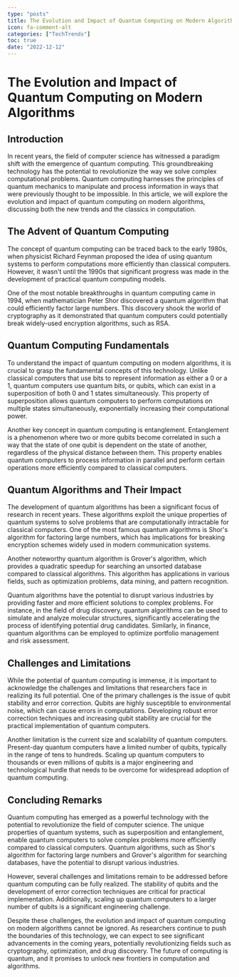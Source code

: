 ```yaml
---
type: "posts"
title: The Evolution and Impact of Quantum Computing on Modern Algorithms
icon: fa-comment-alt
categories: ["TechTrends"]
toc: true
date: "2022-12-12"
---
```




# The Evolution and Impact of Quantum Computing on Modern Algorithms

## Introduction

In recent years, the field of computer science has witnessed a paradigm shift with the emergence of quantum computing. This groundbreaking technology has the potential to revolutionize the way we solve complex computational problems. Quantum computing harnesses the principles of quantum mechanics to manipulate and process information in ways that were previously thought to be impossible. In this article, we will explore the evolution and impact of quantum computing on modern algorithms, discussing both the new trends and the classics in computation.

## The Advent of Quantum Computing

The concept of quantum computing can be traced back to the early 1980s, when physicist Richard Feynman proposed the idea of using quantum systems to perform computations more efficiently than classical computers. However, it wasn't until the 1990s that significant progress was made in the development of practical quantum computing models.

One of the most notable breakthroughs in quantum computing came in 1994, when mathematician Peter Shor discovered a quantum algorithm that could efficiently factor large numbers. This discovery shook the world of cryptography as it demonstrated that quantum computers could potentially break widely-used encryption algorithms, such as RSA.

## Quantum Computing Fundamentals

To understand the impact of quantum computing on modern algorithms, it is crucial to grasp the fundamental concepts of this technology. Unlike classical computers that use bits to represent information as either a 0 or a 1, quantum computers use quantum bits, or qubits, which can exist in a superposition of both 0 and 1 states simultaneously. This property of superposition allows quantum computers to perform computations on multiple states simultaneously, exponentially increasing their computational power.

Another key concept in quantum computing is entanglement. Entanglement is a phenomenon where two or more qubits become correlated in such a way that the state of one qubit is dependent on the state of another, regardless of the physical distance between them. This property enables quantum computers to process information in parallel and perform certain operations more efficiently compared to classical computers.

## Quantum Algorithms and Their Impact

The development of quantum algorithms has been a significant focus of research in recent years. These algorithms exploit the unique properties of quantum systems to solve problems that are computationally intractable for classical computers. One of the most famous quantum algorithms is Shor's algorithm for factoring large numbers, which has implications for breaking encryption schemes widely used in modern communication systems.

Another noteworthy quantum algorithm is Grover's algorithm, which provides a quadratic speedup for searching an unsorted database compared to classical algorithms. This algorithm has applications in various fields, such as optimization problems, data mining, and pattern recognition.

Quantum algorithms have the potential to disrupt various industries by providing faster and more efficient solutions to complex problems. For instance, in the field of drug discovery, quantum algorithms can be used to simulate and analyze molecular structures, significantly accelerating the process of identifying potential drug candidates. Similarly, in finance, quantum algorithms can be employed to optimize portfolio management and risk assessment.

## Challenges and Limitations

While the potential of quantum computing is immense, it is important to acknowledge the challenges and limitations that researchers face in realizing its full potential. One of the primary challenges is the issue of qubit stability and error correction. Qubits are highly susceptible to environmental noise, which can cause errors in computations. Developing robust error correction techniques and increasing qubit stability are crucial for the practical implementation of quantum computers.

Another limitation is the current size and scalability of quantum computers. Present-day quantum computers have a limited number of qubits, typically in the range of tens to hundreds. Scaling up quantum computers to thousands or even millions of qubits is a major engineering and technological hurdle that needs to be overcome for widespread adoption of quantum computing.

## Concluding Remarks

Quantum computing has emerged as a powerful technology with the potential to revolutionize the field of computer science. The unique properties of quantum systems, such as superposition and entanglement, enable quantum computers to solve complex problems more efficiently compared to classical computers. Quantum algorithms, such as Shor's algorithm for factoring large numbers and Grover's algorithm for searching databases, have the potential to disrupt various industries.

However, several challenges and limitations remain to be addressed before quantum computing can be fully realized. The stability of qubits and the development of error correction techniques are critical for practical implementation. Additionally, scaling up quantum computers to a larger number of qubits is a significant engineering challenge.

Despite these challenges, the evolution and impact of quantum computing on modern algorithms cannot be ignored. As researchers continue to push the boundaries of this technology, we can expect to see significant advancements in the coming years, potentially revolutionizing fields such as cryptography, optimization, and drug discovery. The future of computing is quantum, and it promises to unlock new frontiers in computation and algorithms.